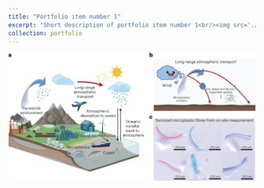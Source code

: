 ```yaml
---
title: "Portfolio item number 1"
excerpt: "Short description of portfolio item number 1<br/><img src='./images/microplastics.JPG'>"
collection: portfolio
---
```

![test](./images/microplastics.JPG)



